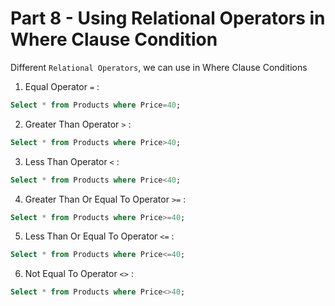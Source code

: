 # **Part 8 - Using Relational Operators in Where Clause Condition**

Different  `Relational Operators`, we can use in Where Clause Conditions

1. Equal Operator `=` :

```sql
Select * from Products where Price=40;
```

2. Greater Than Operator `>` :

```sql
Select * from Products where Price>40;
```

3. Less Than Operator `<` :

```sql
Select * from Products where Price<40;
```

4. Greater Than Or Equal To Operator `>=` :

```sql
Select * from Products where Price>=40;
```

5. Less Than Or Equal To Operator `<=` :

```sql
Select * from Products where Price<=40;
```

6. Not Equal To Operator `<>` :

```sql
Select * from Products where Price<>40;
```
